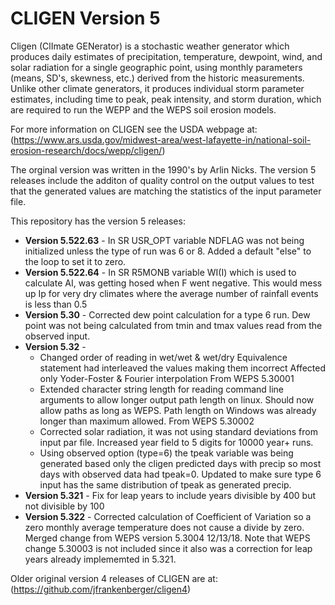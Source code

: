 # CLIGEN Version 5


Cligen (ClImate GENerator) is a stochastic weather generator which produces daily estimates of precipitation, temperature, dewpoint, wind, and solar radiation for a single geographic point, using monthly parameters (means, SD's, skewness, etc.) derived from the historic measurements. 
Unlike other climate generators, it produces individual storm parameter estimates, including time to peak, peak intensity, and storm duration, which are required to run the WEPP and the WEPS soil erosion models. 

For more information on CLIGEN see the USDA webpage at: (https://www.ars.usda.gov/midwest-area/west-lafayette-in/national-soil-erosion-research/docs/wepp/cligen/)

The orginal version was written in the 1990's by Arlin Nicks. The version 5 releases include the additon of quality control on the output values to test that the generated values are matching the statistics of the input parameter file.

This repository has the version 5 releases:
- **Version 5.522.63** - In SR USR_OPT variable NDFLAG was not being initialized unless the type of run was 6 or 8.  Added a default "else" to the loop to set it to zero.
- **Version 5.522.64** - In SR R5MONB variable WI(I) which is used to calculate AI, was getting hosed when F went negative.  This would mess up Ip for very dry climates where the average number of rainfall events is less than 0.5
- **Version 5.30** - Corrected dew point calculation for a type 6 run. Dew point was not being calculated from tmin and tmax values read from the observed input.
- **Version 5.32** -
    + Changed order of reading in wet/wet & wet/dry Equivalence statement had interleaved the values making them incorrect Affected only Yoder-Foster & Fourier interpolation From WEPS 5.30001
    +  Extended character string length for reading command line arguments to allow longer output path length on linux. Should now allow paths as long as WEPS. Path length on Windows was already longer than maximum allowed. From WEPS 5.30002
    +  Corrected solar radiation, it was not using standard deviations from input par file. Increased year field to 5 digits for 10000 year+ runs.
    +  Using observed option (type=6) the tpeak variable was being generated based only the cligen predicted days with precip so most days with observed data had tpeak=0. Updated to make sure type 6 input has the same distribution of tpeak as generated precip.
- **Version 5.321** - Fix for leap years to include years divisible by 400 but not divisible by 100
- **Version 5.322** - Corrected calculation of Coefficient of Variation so a zero monthly average temperature does not cause a divide by zero. Merged change from WEPS version 5.3004 12/13/18. Note that WEPS change 5.30003 is not included since it also was a correction for leap years already implememted in 5.321.


Older original version 4 releases of CLIGEN are at: (https://github.com/jfrankenberger/cligen4)
